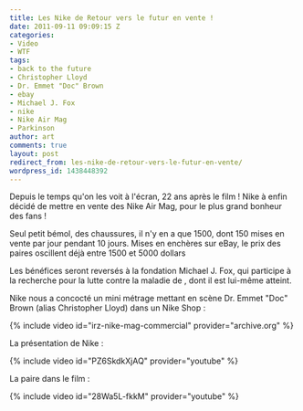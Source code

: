 ```yaml
---
title: Les Nike de Retour vers le futur en vente !
date: 2011-09-11 09:09:15 Z
categories:
- Video
- WTF
tags:
- back to the future
- Christopher Lloyd
- Dr. Emmet "Doc" Brown
- ebay
- Michael J. Fox
- nike
- Nike Air Mag
- Parkinson
author: art
comments: true
layout: post
redirect_from: les-nike-de-retour-vers-le-futur-en-vente/
wordpress_id: 1438448392
---
```


Depuis le temps qu'on les voit à l'écran, 22 ans après le film ! Nike à enfin décidé de mettre en vente des Nike Air Mag, pour le plus grand bonheur des fans !

Seul petit bémol, des chaussures, il n'y en a que 1500, dont 150 mises en vente par jour pendant 10 jours. Mises en enchères sur eBay, le prix des paires oscillent déjà entre 1500 et 5000 dollars

Les bénéfices seront reversés à la fondation Michael J. Fox, qui participe à la recherche pour la lutte contre la maladie de , dont il est lui-même atteint.

Nike nous a concocté un mini métrage mettant en scène Dr. Emmet "Doc" Brown (alias Christopher Lloyd) dans un Nike Shop :

{% include video id="irz-nike-mag-commercial" provider="archive.org" %}

La présentation de Nike :

{% include video id="PZ6SkdkXjAQ" provider="youtube" %}

La paire dans le film :

{% include video id="28Wa5L-fkkM" provider="youtube" %}
